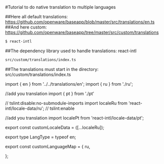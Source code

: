 #Tutorial to do native translation to multiple languages

##Here all default translations: https://github.com/openware/baseapp/blob/master/src/translations/en.ts 
##And here custom: https://github.com/openware/baseapp/tree/master/src/custom/translations

```bash
$ react-intl
```

##The dependency library used to handle translations: react-intl


```bash
src/custom/translations/index.ts
```


##The translations must start in the directory: src/custom/translations/index.ts

import { en } from '../../translations/en';
import { ru } from './ru';

//add you translation import { pt } from './pt'

// tslint:disable:no-submodule-imports import localeRu from 'react-intl/locale-data/ru'; // tslint:enable

//add you translation import localePt from 'react-intl/locale-data/pt';

export const customLocaleData = ([...localeRu]);

export type LangType = typeof en;

export const customLanguageMap = { ru,

};
